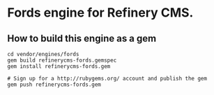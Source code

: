 # Fords engine for Refinery CMS.

## How to build this engine as a gem

    cd vendor/engines/fords
    gem build refinerycms-fords.gemspec
    gem install refinerycms-fords.gem
    
    # Sign up for a http://rubygems.org/ account and publish the gem
    gem push refinerycms-fords.gem